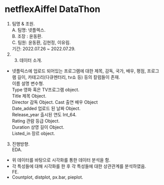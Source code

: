 # netflexAiffel DataThon

1.	팀명 & 조원.   
A.	팀명: 넷플렉스.   
B.	조장 : 윤동환.   
C.	팀원: 윤동환, 김현정, 이유림.   
기간:   2022.07.26 ~ 2022.07.29.   
2.	3. 데이터 소개.   
- 넷플릭스에 업로드 되어있는 프로그램에 대한 제목, 감독, 국가, 배우, 평점, 프로그램 길이, 카테고리(다큐멘터리, tv쇼 등) 등의 칼럼들이 존재.    
이름	설명	변수형.   
Type	영화 혹은 TV프로그램	object.   
Title	제목	Object.   
Director	감독	Object. 
Cast	출연 배우	Object    
Date_added	업로드 된 날짜	Object.   
Release_year	출시된 연도	Int_64.   
Rating	관람 등급	Object.   
Duration	상영 길이 	Object.   
Listed_in	장르	object.   
    
3.	진행방향.   
EDA.   
-	위 데이터를 바탕으로 시각화를 통한 데이터 분석을 함.     
-	각 특성들에 대해 시각화를 한 후 각 특성들에 대한 상관관계를 분석하였음.    
FE.   
-	Countplot, distplot, px.bar, pieplot.   


